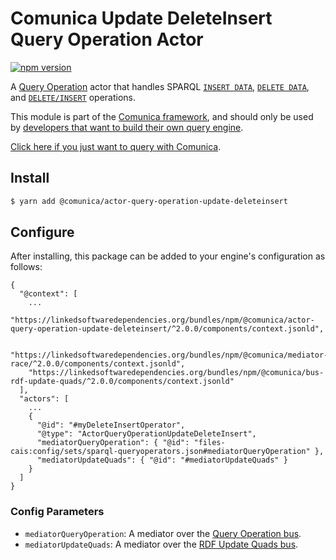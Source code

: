 # Comunica Update DeleteInsert Query Operation Actor

[![npm version](https://badge.fury.io/js/%40comunica%2Factor-query-operation-update-deleteinsert.svg)](https://www.npmjs.com/package/@comunica/actor-query-operation-update-deleteinsert)

A [Query Operation](https://github.com/comunica/comunica/tree/master/packages/bus-query-operation) actor that handles SPARQL
[`INSERT DATA`](https://www.w3.org/TR/sparql11-update/#insertData),
[`DELETE DATA`](https://www.w3.org/TR/sparql11-update/#deleteData),
and [`DELETE/INSERT`](https://www.w3.org/TR/sparql11-update/#deleteInsert) operations.

This module is part of the [Comunica framework](https://github.com/comunica/comunica),
and should only be used by [developers that want to build their own query engine](https://comunica.dev/docs/modify/).

[Click here if you just want to query with Comunica](https://comunica.dev/docs/query/).

## Install

```bash
$ yarn add @comunica/actor-query-operation-update-deleteinsert
```

## Configure

After installing, this package can be added to your engine's configuration as follows:
```text
{
  "@context": [
    ...
    "https://linkedsoftwaredependencies.org/bundles/npm/@comunica/actor-query-operation-update-deleteinsert/^2.0.0/components/context.jsonld",

    "https://linkedsoftwaredependencies.org/bundles/npm/@comunica/mediator-race/^2.0.0/components/context.jsonld",
    "https://linkedsoftwaredependencies.org/bundles/npm/@comunica/bus-rdf-update-quads/^2.0.0/components/context.jsonld"  
  ],
  "actors": [
    ...
    {
      "@id": "#myDeleteInsertOperator",
      "@type": "ActorQueryOperationUpdateDeleteInsert",
      "mediatorQueryOperation": { "@id": "files-cais:config/sets/sparql-queryoperators.json#mediatorQueryOperation" },
      "mediatorUpdateQuads": { "@id": "#mediatorUpdateQuads" }
    }
  ]
}
```

### Config Parameters

* `mediatorQueryOperation`: A mediator over the [Query Operation bus](https://github.com/comunica/comunica/tree/master/packages/bus-query-operation).
* `mediatorUpdateQuads`: A mediator over the [RDF Update Quads bus](https://github.com/comunica/comunica/tree/master/packages/bus-rdf-update-quads).
